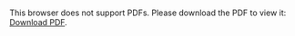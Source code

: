 <object data="christ-in-song/CIS1908pdfs/429.pdf" type="application/pdf" width="100%" height="1024px">
    <embed src="christ-in-song/CIS1908pdfs/429.pdf">
        <p>This browser does not support PDFs. Please download the PDF to view it: <a href="christ-in-song/CIS1908pdfs/429.pdf">Download PDF</a>.</p>
    </embed>
</object>
